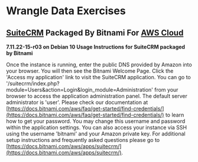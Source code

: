 # Wrangle Data Exercises
## [SuiteCRM](https://suitecrm.com/) Packaged By Bitnami For [AWS Cloud](https://console.aws.amazon.com/console/home)
**7.11.22-15-r03 on Debian 10 Usage Instructions for SuiteCRM packaged by Bitnami**

Once the instance is running, enter the public DNS provided by Amazon into your browser. You will then see the Bitnami Welcome Page. Click the 'Access my application' link to visit the SuiteCRM application. You can go to '/suitecrm/index.php?module=Users&action=Login&login_module=Administration' from your browser to access the application administration panel. The default server administrator is 'user'. Please check our documentation at [https://docs.bitnami.com/aws/faq/get-started/find-credentials/](https://docs.bitnami.com/aws/faq/get-started/find-credentials/) to learn how to get your password. You may change this username and password within the application settings. You can also access your instance via SSH using the username 'bitnami' and your Amazon private key. For additional setup instructions and frequently asked questions please go to [https://docs.bitnami.com/aws/apps/suitecrm/](https://docs.bitnami.com/aws/apps/suitecrm/).
